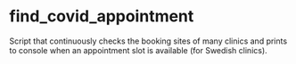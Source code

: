 # find_covid_appointment
Script that continuously checks the booking sites of many clinics and prints to console when an appointment slot is available (for Swedish clinics).

